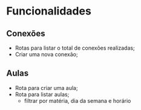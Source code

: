 # Funcionalidades 

## Conexões

- Rotas para listar o total de conexões realizadas;
- Criar uma nova conexão;

## Aulas

- Rota para criar uma aula;
- Rota para listar aulas;
  - filtrar por matéria, dia da semana e horário